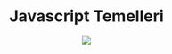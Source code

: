 <p align="center">
  <h1 align="center">Javascript Temelleri</h1>
</p>

<p align="center">
  <a href="https://developer.mozilla.org/en-US/docs/Web/JavaScript">
    <img src="https://upload.wikimedia.org/wikipedia/commons/thumb/9/99/Unofficial_JavaScript_logo_2.svg/225px-Unofficial_JavaScript_logo_2.svg.png">
  </a>
</p>
